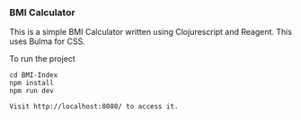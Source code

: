 ### BMI Calculator

This is a simple BMI Calculator written using Clojurescript and Reagent.
This uses Bulma for CSS.

To run the project
```
cd BMI-Index
npm install
npm run dev

Visit http://localhost:8080/ to access it.
```
